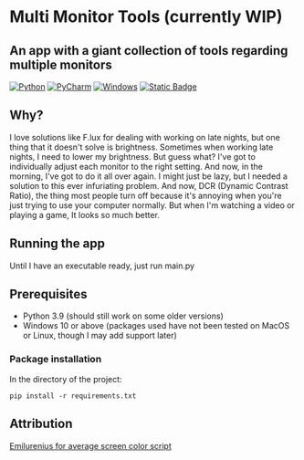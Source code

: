 # Multi Monitor Tools (currently WIP)
## An app with a giant collection of tools regarding multiple monitors
[![Python](https://img.shields.io/badge/python-3670A0?logo=python&logoColor=ffdd54)](https://python.org/)
[![PyCharm](https://img.shields.io/badge/pycharm-143?logo=pycharm&logoColor=black&color=black&labelColor=green)](https://www.jetbrains.com/pycharm/)
[![Windows](https://img.shields.io/badge/Windows-0078D6?logo=windows&logoColor=white)](https://www.microsoft.com/en-us/windows/)
[![Static Badge](https://img.shields.io/badge/License-GPLv3-Green?label=License)](./LICENSE)



## Why?
I love solutions like F.lux for dealing with working on late nights, but one thing that it doesn't solve is brightness.
Sometimes when working late nights, I need to lower my brightness. But guess what? I've got to individually adjust each monitor to the right setting.
And now, in the morning, I've got to do it all over again. I might just be lazy, but I needed a solution to this ever infuriating problem.
And now, DCR (Dynamic Contrast Ratio), the thing most people turn off because it's annoying when you're just trying to use your computer normally.
But when I'm watching a video or playing a game, It looks so much better. 

## Running the app
Until I have an executable ready, just run main.py

## Prerequisites 
- Python 3.9 (should still work on some older versions)
- Windows 10 or above (packages used have not been tested on MacOS or Linux, though I may add support later)
### Package installation
In the directory of the project:
```
pip install -r requirements.txt
```
## Attribution
[Emilurenius for average screen color script](https://github.com/Emilurenius)
